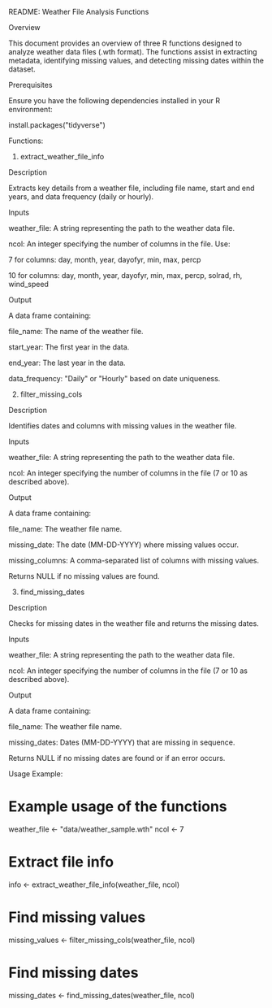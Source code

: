 README: Weather File Analysis Functions

Overview

This document provides an overview of three R functions designed to analyze weather data files (.wth format). The functions assist in extracting metadata, identifying missing values, and detecting missing dates within the dataset.

Prerequisites

Ensure you have the following dependencies installed in your R environment:

install.packages("tidyverse")








Functions:

1. extract_weather_file_info

Description

Extracts key details from a weather file, including file name, start and end years, and data frequency (daily or hourly).

Inputs

weather_file: A string representing the path to the weather data file.

ncol: An integer specifying the number of columns in the file. Use:

7 for columns: day, month, year, dayofyr, min, max, percp

10 for columns: day, month, year, dayofyr, min, max, percp, solrad, rh, wind_speed

Output

A data frame containing:

file_name: The name of the weather file.

start_year: The first year in the data.

end_year: The last year in the data.

data_frequency: "Daily" or "Hourly" based on date uniqueness.







2. filter_missing_cols

Description

Identifies dates and columns with missing values in the weather file.

Inputs

weather_file: A string representing the path to the weather data file.

ncol: An integer specifying the number of columns in the file (7 or 10 as described above).

Output

A data frame containing:

file_name: The weather file name.

missing_date: The date (MM-DD-YYYY) where missing values occur.

missing_columns: A comma-separated list of columns with missing values.

Returns NULL if no missing values are found.







3. find_missing_dates

Description

Checks for missing dates in the weather file and returns the missing dates.

Inputs

weather_file: A string representing the path to the weather data file.

ncol: An integer specifying the number of columns in the file (7 or 10 as described above).

Output

A data frame containing:

file_name: The weather file name.

missing_dates: Dates (MM-DD-YYYY) that are missing in sequence.

Returns NULL if no missing dates are found or if an error occurs.





Usage Example:

# Example usage of the functions
weather_file <- "data/weather_sample.wth"
ncol <- 7

# Extract file info
info <- extract_weather_file_info(weather_file, ncol)

# Find missing values
missing_values <- filter_missing_cols(weather_file, ncol)

# Find missing dates
missing_dates <- find_missing_dates(weather_file, ncol)




